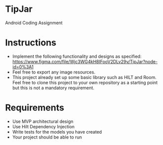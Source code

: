 # TipJar
Android Coding Assignment

# Instructions
- Implement the following functionality and designs as specified: https://www.figma.com/file/Wjc3WG4kH8IFooV2DLv29v/TipJar?node-id=0%3A1
- Feel free to export any image resources.
- This project already set up some basic library such as HILT and Room. Feel free to clone this project to your own repository as a starting point but this is not a mandatory requirement.

# Requirements
- Use MVP architectural design
- Use Hilt Dependency Injection
- Write tests for the models you have created
- Your project should be able to run
